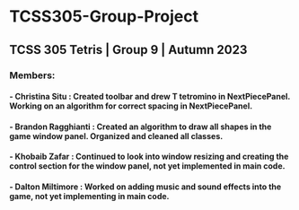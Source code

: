 # **TCSS305-Group-Project**

## **TCSS 305 Tetris | Group 9 | Autumn 2023**

### Members:
#### - Christina Situ : Created toolbar and drew T tetromino in NextPiecePanel. Working on an algorithm for correct spacing in NextPiecePanel.
#### - Brandon Ragghianti : Created an algorithm to draw all shapes in the game window panel. Organized and cleaned all classes.
#### - Khobaib Zafar : Continued to look into window resizing and creating the control section for the window panel, not yet implemented in main code.
#### - Dalton Miltimore : Worked on adding music and sound effects into the game, not yet implementing in main code.


